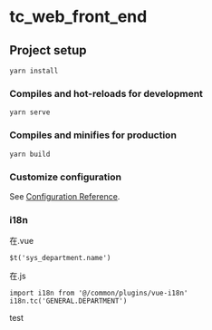 # tc_web_front_end

## Project setup
```
yarn install
```

### Compiles and hot-reloads for development
```
yarn serve
```

### Compiles and minifies for production
```
yarn build
```

### Customize configuration
See [Configuration Reference](https://cli.vuejs.org/config/).


### i18n
在.vue
```
$t('sys_department.name')
```
在.js
```
import i18n from '@/common/plugins/vue-i18n'
i18n.tc('GENERAL.DEPARTMENT')
```

test